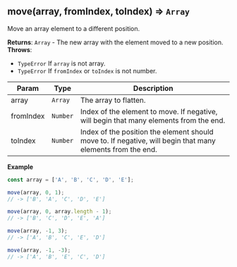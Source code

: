 <a name="flatten"></a>

## move(array, fromIndex, toIndex) ⇒ <code>Array</code>
Move an array element to a different position.

**Returns**: <code>Array</code> - The new array with the element moved to a new position.  
**Throws**:

- <code>TypeError</code> If `array` is not array.
- <code>TypeError</code> If `fromIndex` or `toIndex` is not number.


| Param | Type | Description |
| --- | --- | --- |
| array | <code>Array</code> | The array to flatten. |
| fromIndex | <code>Number</code> | Index of the element to move. If negative, will begin that many elements from the end. |
| toIndex | <code>Number</code> | Index of the position the element should move to. If negative, will begin that many elements from the end. |

**Example**  
```js
const array = ['A', 'B', 'C', 'D', 'E'];

move(array, 0, 1);
// -> ['B', 'A', 'C', 'D', 'E']

move(array, 0, array.length - 1);
// -> ['B', 'C', 'D', 'E', 'A']

move(array, -1, 3);
// -> ['A', 'B', 'C', 'E', 'D']

move(array, -1, -3);
// -> ['A', 'B', 'E', 'C', 'D']
```
